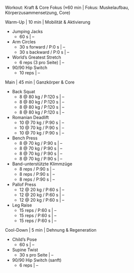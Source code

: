 Workout: Kraft & Core Fokus (≈60 min | Fokus: Muskelaufbau, Körperzusammensetzung, Core)

Warm-Up | 10 min | Mobilität & Aktivierung
- Jumping Jacks
    - 60 s | –
- Arm Circles
    - 30 s forward / P:0 s | –
    - 30 s backward / P:0 s | –
- World’s Greatest Stretch
    - 6 reps (3 pro Seite) | –
- 90/90 Hip Switch
    - 10 reps | –

Main | 45 min | Ganzkörper & Core
- Back Squat
    - 8 @ 80 kg / P:120 s | –
    - 8 @ 80 kg / P:120 s | –
    - 8 @ 80 kg / P:120 s | –
    - 8 @ 80 kg / P:120 s | –
- Romanian Deadlift
    - 10 @ 70 kg / P:90 s | –
    - 10 @ 70 kg / P:90 s | –
    - 10 @ 70 kg / P:90 s | –
- Bench Press
    - 8 @ 70 kg / P:90 s | –
    - 8 @ 70 kg / P:90 s | –
    - 8 @ 70 kg / P:90 s | –
    - 8 @ 70 kg / P:90 s | –
- Band-unterstützte Klimmzüge
    - 8 reps / P:90 s | –
    - 8 reps / P:90 s | –
    - 8 reps / P:90 s | –
- Pallof Press
    - 12 @ 20 kg / P:60 s | –
    - 12 @ 20 kg / P:60 s | –
    - 12 @ 20 kg / P:60 s | –
- Leg Raise
    - 15 reps / P:60 s | –
    - 15 reps / P:60 s | –
    - 15 reps / P:60 s | –

Cool-Down | 5 min | Dehnung & Regeneration
- Child’s Pose
    - 60 s | –
- Supine Twist
    - 30 s pro Seite | –
- 90/90 Hip Switch (sanft)
    - 6 reps | –